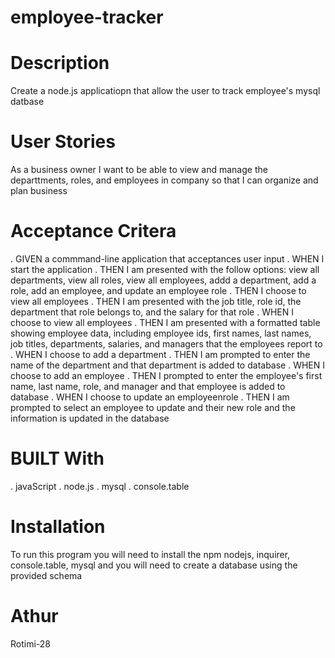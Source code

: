 # employee-tracker

# Description
 Create a node.js applicatiopn that allow the user to track employee's  mysql datbase
# User Stories
  As a business owner I want to be able to view and manage the departtments, roles, and employees in company so that I can organize and plan business
# Acceptance Critera
 . GIVEN a commmand-line application that acceptances user input
 . WHEN I start the application
 . THEN I am presented with the follow options: view all departments, view all roles, view all employees, addd a department, add a role, add an employee,       and update an employee role
 . THEN I choose to view all employees
 . THEN I am presented with the job title, role id, the department that role belongs to, and the salary for that role
 . WHEN I choose to view all employees
 . THEN I am presented with a formatted table showing employee data, including employee ids, first names, last names, job titles, departments, salaries,        and   managers that the employees report to
 . WHEN I choose to add a department
 . THEN I am prompted to enter the name of the department and that department is added to database
 . WHEN I choose to add an employee
 . THEN I prompted to enter the employee's first name, last name, role, and manager and that employee is added to database
 . WHEN I choose to update an employeenrole
 . THEN I am prompted to select an employee to update and their new role and the information is updated in the database
# BUILT With
  . javaScript
  . node.js
  . mysql
  . console.table
# Installation
  To run this program you will need to install the npm nodejs, inquirer, console.table, mysql and you will need to create a database using the provided       schema

# Athur
  Rotimi-28
  
